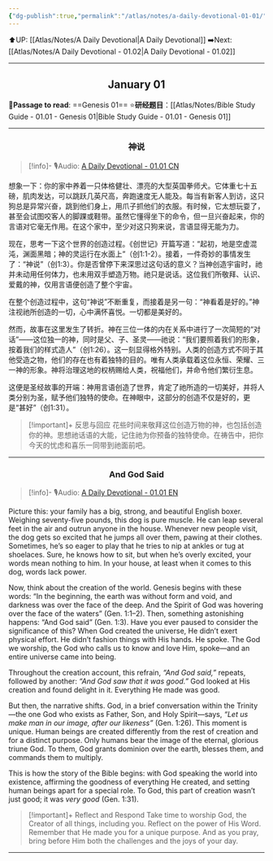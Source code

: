 ```yaml
---
{"dg-publish":true,"permalink":"/atlas/notes/a-daily-devotional-01-01/"}
---
```


⬆️UP: [[Atlas/Notes/A Daily Devotional\|A Daily Devotional]]
➡️Next: [[Atlas/Notes/A Daily Devotional - 01.02\|A Daily Devotional - 01.02]]

---
## <center>January 01</center>
📖**Passage to read**: ==Genesis 01==
⭐**研经题目**：[[Atlas/Notes/Bible Study Guide - 01.01 - Genesis 01\|Bible Study Guide - 01.01 - Genesis 01]]

---

### <center>神说</center>

> [!info]- 🎙️Audio: [A Daily Devotional - 01.01 CN](https://drive.google.com/file/d/14UIK7yUFjOZ4L9TTVCrPqlfOPpyFIkRn/view?usp=drive_link)

想象一下：你的家中养着一只体格健壮、漂亮的大型英国拳师犬。它体重七十五磅，肌肉发达，可以跳跃几英尺高，奔跑速度无人能及。每当有新客人到访，这只狗总是异常兴奋，跳到他们身上，用爪子抓他们的衣服。有时候，它太想玩耍了，甚至会试图咬客人的脚踝或鞋带。虽然它懂得坐下的命令，但一旦兴奋起来，你的言语对它毫无作用。在这个家中，至少对这只狗来说，言语显得无能为力。

现在，思考一下这个世界的创造过程。《创世记》开篇写道：“起初，地是空虚混沌，渊面黑暗；神的灵运行在水面上”（创1:1-2）。接着，一件奇妙的事情发生了：“神说”（创1:3）。你是否曾停下来深思过这句话的意义？当神创造宇宙时，祂并未动用任何体力，也未用双手塑造万物。祂只是说话。这位我们所敬拜、认识、爱戴的神，仅用言语便创造了整个宇宙。

在整个创造过程中，这句“神说”不断重复，而接着是另一句：“神看着是好的。”神注视祂所创造的一切，心中满怀喜悦。一切都是美好的。

然而，故事在这里发生了转折。神在三位一体的内在关系中进行了一次简短的“对话”——这位独一的神，同时是父、子、圣灵——祂说：“我们要照着我们的形象，按着我们的样式造人”（创1:26）。这一刻显得格外特别。人类的创造方式不同于其他受造之物，他们的存在也有着独特的目的。唯有人类承载着这位永恒、荣耀、三一神的形象。神将治理这地的权柄赐给人类，祝福他们，并命令他们繁衍生息。

这便是圣经故事的开端：神用言语创造了世界，肯定了祂所造的一切美好，并将人类分别为圣，赋予他们独特的使命。在神眼中，这部分的创造不仅是好的，更是“甚好”（创1:31）。

> [!important]+ 反思与回应
> 花些时间来敬拜这位创造万物的神，也包括创造你的神。思想祂话语的大能，记住祂为你预备的独特使命。在祷告中，把你今天的忧虑和喜乐一同带到祂面前吧。

---
### <center>And God Said</center>

> [!info]- 🎙️Audio: [A Daily Devotional - 01.01 EN](https://drive.google.com/file/d/14l9VvlySWJMKvjhjpwjhY7BXWDrtQLJC/view?usp=drive_link)

Picture this: your family has a big, strong, and beautiful English boxer. Weighing seventy-five pounds, this dog is pure muscle. He can leap several feet in the air and outrun anyone in the house. Whenever new people visit, the dog gets so excited that he jumps all over them, pawing at their clothes. Sometimes, he’s so eager to play that he tries to nip at ankles or tug at shoelaces. Sure, he knows how to sit, but when he’s overly excited, your words mean nothing to him. In your house, at least when it comes to this dog, words lack power.

Now, think about the creation of the world. Genesis begins with these words: “In the beginning, the earth was without form and void, and darkness was over the face of the deep. And the Spirit of God was hovering over the face of the waters” (Gen. 1:1–2). Then, something astonishing happens: “And God said” (Gen. 1:3). Have you ever paused to consider the significance of this? When God created the universe, He didn’t exert physical effort. He didn’t fashion things with His hands. He spoke. The God we worship, the God who calls us to know and love Him, spoke—and an entire universe came into being.

Throughout the creation account, this refrain, _“And God said,”_ repeats, followed by another: _“And God saw that it was good.”_ God looked at His creation and found delight in it. Everything He made was good.

But then, the narrative shifts. God, in a brief conversation within the Trinity—the one God who exists as Father, Son, and Holy Spirit—says, _“Let us make man in our image, after our likeness”_ (Gen. 1:26). This moment is unique. Human beings are created differently from the rest of creation and for a distinct purpose. Only humans bear the image of the eternal, glorious triune God. To them, God grants dominion over the earth, blesses them, and commands them to multiply.

This is how the story of the Bible begins: with God speaking the world into existence, affirming the goodness of everything He created, and setting human beings apart for a special role. To God, this part of creation wasn’t just good; it was _very good_ (Gen. 1:31).

> [!important]+ Reflect and Respond
> Take time to worship God, the Creator of all things, including you. Reflect on the power of His Word. Remember that He made you for a unique purpose. And as you pray, bring before Him both the challenges and the joys of your day.

---
